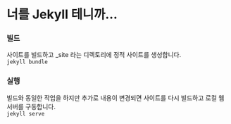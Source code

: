 # 너를 Jekyll 테니까... 

### 빌드
사이트를 빌드하고 _site 라는 디렉토리에 정적 사이트를 생성합니다.  
```jekyll bundle```  
  
### 실행
빌드와 동일한 작업을 하지만 추가로 내용이 변경되면 사이트를 다시 빌드하고 로컬 웹서버를 구동합니다.  
```jekyll serve```